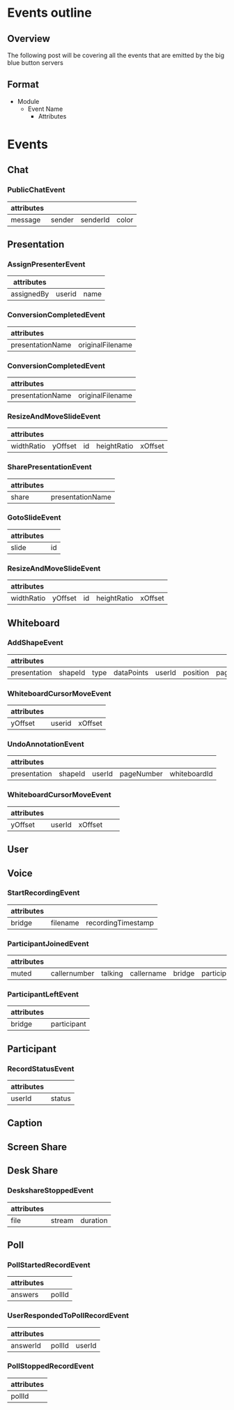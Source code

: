 # Events outline


## Overview

The following post will be covering all the events that are emitted by the big blue button servers


## Format

*   Module
    *   Event Name
        *   Attributes

# Events


## Chat

### **PublicChatEvent**

| attributes|              |            |           |
| :--------|:------------:| :---------:| :--------:|
|  message  | sender | senderId    | color|


## Presentation

### **AssignPresenterEvent**

| attributes|              | |
| --------|:------------:| -----:
|  assignedBy  | userid | name

### **ConversionCompletedEvent**

| attributes|              |
| :--------|:------------:|
|  presentationName  | originalFilename | 

### **ConversionCompletedEvent**

| attributes|              |
| :--------|:------------:|
|  presentationName  | originalFilename |

### **ResizeAndMoveSlideEvent**

| attributes|              |            |           |       |
| :--------|:------------:| :---------:| :--------:|:-----:|
|  widthRatio  | yOffset | id    | heightRatio|xOffset |


### **SharePresentationEvent**

| attributes|              |
| :--------|:------------:|
|  share  | presentationName |



### **GotoSlideEvent**

| attributes|              |
| :--------|:------------:|
|  slide  | id |



### **ResizeAndMoveSlideEvent**

| attributes|              |            |           | |
| :--------|:------------:| :---------:| :--------:|:-----:|
|  widthRatio  | yOffset | id    | heightRatio|xOffset |


## Whiteboard

### **AddShapeEvent**

| attributes|              |            |           |       |           |           |           |           |           |           |           |
| :--------|:------------:| :---------:| :--------:|:-----:| :---------:| :---------:| :---------:| :---------:| :---------:| :---------:| :---------:|
|  presentation  | shapeId | type    | dataPoints|userId |position| pageNumber| status| whiteboardId| id| thickness| color| 

### **WhiteboardCursorMoveEvent**

| attributes|              | |
| --------|:------------:| -----:
|  yOffset  | userid | xOffset

### **UndoAnnotationEvent**

| attributes|              |            |           | |
| :--------|:------------:| :---------:| :--------:|:-----:|
|  presentation  | shapeId | userId    | pageNumber|whiteboardId |


### **WhiteboardCursorMoveEvent**

| attributes|              |            |           | |
| :--------|:------------:| :---------| :--------:|:-----:|
|  yOffset  | userId | xOffset |

## User


## Voice

### **StartRecordingEvent**
| attributes|              |            | 
| :--------|:------------:| :---------:|
|  bridge  | filename | recordingTimestamp    |

### **ParticipantJoinedEvent**

| attributes|              |            |           |       |           |
| :--------|:------------:| :---------:| :--------:|:-----:| ---------:|
|  muted  | callernumber | talking    | callername|bridge |participant|


### **ParticipantLeftEvent**

| attributes|              |
| --------|:------------:| 
|  bridge  | participant | 

## Participant 

### **RecordStatusEvent**
| attributes|              | 
| :--------|:------------:|
|  userId  | status |


## Caption 


## Screen Share 

## Desk Share

### **DeskshareStoppedEvent**

| attributes| | |
| :--------| :--------: |:------: |
|  file  | stream | duration

## Poll

### **PollStartedRecordEvent**

| attributes|              | 
| :--------|:------------:| 
|  answers  | pollId |

### **UserRespondedToPollRecordEvent**

| attributes|              | |
| :--------|:------------:| :-----:|
|  answerId  | pollId |userId |

### **PollStoppedRecordEvent**

| attributes|
| :--------|
|  pollId  |

